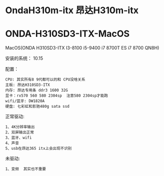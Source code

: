 # OndaH310m-itx 昂达H310m-itx

# ONDA-H310SD3-ITX-MacOS

MacOS(ONDA H310SD3-ITX I3-8100 i5-9400 i7 8700T ES i7 8700 QN8H)
  
安装的系统：  10.15

  
配置：  

    CPU: 其实所有8 9代都可以的和 CPU没啥关系
    主板: 昂达H310SD3-ITX  
    内存: 昂达专用条 ddr3 1600 32G
    显卡：rx570 560 580 2304sp  注意580 2304sp才能跑 
    wifi/蓝牙: DW1820A
    硬盘: 七彩虹和影驰480g sata ssd
    
正常驱动:  

    1、4K分辨率输出  
    2、双屏输出正常  
    3、蓝牙、wifi  
    4、声音  
    5、usb在昂达365 itx上会出现不识别

未驱动: 

    1、变频  其实也不重要
  
